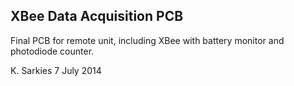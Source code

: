 XBee Data Acquisition PCB
-------------------------

Final PCB for remote unit, including XBee with battery monitor and photodiode
counter.

K. Sarkies
7 July 2014

